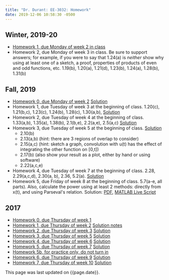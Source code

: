 ```yaml
---
title: "Dr. Durant: EE-3032: Homework"
date: 2019-12-06 10:58:30 -0500
---
```


## Winter, 2019-20
* [Homework 1, due Monday of week 2 in class](hw1-w1920.pdf)
* Homework 2, due Monday of week 3 in class. Be sure to support answers; for example, if you were to say that 1.24(a) is *neither* show why using at least one of a sketch, a proof, properties of products of even and odd functions, etc. 1.19(b), 1.20(a), 1.21(d), 1.23(b), 1.24(a), 1.28(b), 1.31(b)


## Fall, 2019
* [Homework 0, due Monday of week 2](hw0-f19.pdf) [Solution](hw0-f19sol.pdf)
* Homework 1, due Tuesday of week 3 at the beginning of class. 1.20(c), 1.21(b,c), 1.23(c), 1.24(b), 1.28(c), 1.30(a,b),
    [Solution](hw1-f19sol.pdf)
* Homework 2, due Tuesday of week 4 at the beginning of class. 1.33(a,b), 1.35(a), 1.38(b), 2.1(b,e), 2.2(a,e), 2.5(a,c) [Solution](hw2-f19sol.pdf)
* Homework 3, due Tuesday of week 5 at the beginning of class. [Solution](hw3-f19sol.pdf)
  * 2.10(b)
  * 2.13(a,b) (hint: there are 3 regions of overlap to consider)
  * 2.15(a,c) (hint: sketch a graph, convolution with u(t) has the effect of integrating the other function on [0,t])
  * 2.17(b) (also show your result as a plot, either by hand or using software)
  * 2.22(a,c,e)
* Homework 4, due Tuesday of week 7 at the beginning of class. 2.28, 2.29(a,c,d), 2.30(a, b), 2.36, 5.2(a). [Solution](hw4-f19sol.pdf)
* Homework 5, due Friday of week 8 at the beginning of class. 5.7(a-e, all parts). Also, calculate the power using at least 2 methods: directly from x(t), and using Parseval's relation.
    Solution: [PDF](hw5-f19sol.pdf), [MATLAB Live Script](hw5-f19sol.mlx)

## 2017
* [Homework 0, due Thursday of week 1](hw0-f17.pdf)
* [Homework 1, due Thursday of week 2](hw1-f17.pdf) [Solution notes](hw1-f17notes.pdf)
* [Homework 2, due Thursday of week 3](hw2-f17.pdf) [Solution](hw2-f17sol.pdf)
* [Homework 3, due Thursday of week 5](hw3-f17.pdf) [Solution](hw3-f17sol.pdf)
* [Homework 4, due Thursday of week 6](hw4-f17.pdf) [Solution](hw4-f17sol.pdf)
* [Homework 5, due Thursday of week 7](hw5-f17.pdf) [Solution](hw5-f17sol.pdf)
* [Homework 5b, for practice only, do not turn in](hw5b-f17.pdf)
* [Homework 6, due Thursday of week 9](hw6-f17.pdf) [Solution](hw6-f17sol.pdf)
* [Homework 7, due Thursday of week 10](hw7-f17.pdf) [Solution](hw7-f17sol.pdf)

This page was last updated on {{page.date}}.
